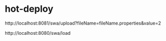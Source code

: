 # hot-deploy
http://localhost:8081/swa/upload?fileName=fileName.properties&value=2

http://localhost:8080/swa/load
